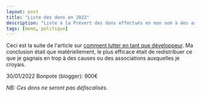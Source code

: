 ```yaml
---
layout: post
title: "Liste des dons en 2022"
description: "Liste à la Prévert des dons effectués en mon nom à des assos"
tags: [memo, politique]
---
```


Ceci est la suite de l'article sur [comment lutter en tant que développeur](https://fabien-lamarque.eu/Faire-la-gr%C3%A8ve-en-tant-que-d%C3%A9veloppeur/). 
Ma conclusion était que matériellement, le plus efficace était de redistribuer ce que je gagnais en trop à des causes ou
des associations auxquelles je croyais. 

30/01/2022 Bonpote (blogger): 900€       

*NB: Ces dons ne seront pas défiscalisés.*
